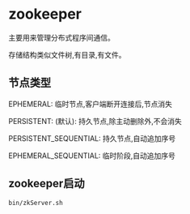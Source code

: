 # zookeeper

主要用来管理分布式程序间通信。

存储结构类似文件树,有目录,有文件。

## 节点类型

EPHEMERAL: 临时节点,客户端断开连接后,节点消失

PERSISTENT: (默认): 持久节点,除主动删除外,不会消失

PERSISTENT_SEQUENTIAL: 持久节点,自动追加序号

EPHEMERAL_SEQUENTIAL: 临时阶段,自动追加序号

## zookeeper启动

```shell
bin/zkServer.sh
```













